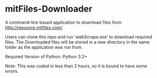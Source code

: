 # mitFiles-Downloader
A command-line based application to download files from http://resource.mitfiles.com/ .

Users can clone this repo and run 'webScrape.exe' to download required files.
The Downloaded files will be stored in a new directory in the same folder as the application was run from.

Required Version of Python: Python 3.2+

Note: This was coded in less than 2 hours, so it is bound to have some errors.
